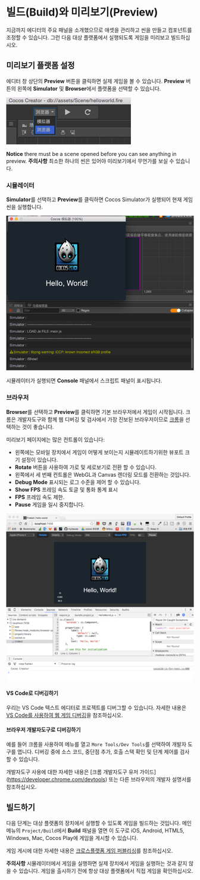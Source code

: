 # 빌드(Build)와 미리보기(Preview)

지금까지 에디터의 주요 패널을 소개했으므로 애셋을 관리하고 씬을 만들고 컴포넌트를 조정할 수 있습니다. 그런 다음 대상 플랫폼에서 실행되도록 게임을 미리보고 빌드하십시오.

## 미리보기 플랫폼 설정

에디터 창 상단의 **Preview** 버튼을 클릭하면 실제 게임을 볼 수 있습니다. **Preview** 버튼의 왼쪽에 **Simulator** 및 **Browser**에서 플랫폼을 선택할 수 있습니다.

![select platform](preview-build/select-platform.png)

**Notice** there must be a scene opened before you can see anything in preview.
**주의사항** 최소한 하나의 씬은 있어야 미리보기에서 무언가를 보실 수 있습니다.

### 시뮬레이터

**Simulator**를 선택하고 **Preview**를 클릭하면 Cocos Simulator가 실행되어 현재 게임 씬을 실행합니다.

![simulator](preview-build/simulator.png)

시뮬레이터가 실행되면 **Console** 패널에서 스크립트 패널이 표시됩니다.

### 브라우저

**Browser**를 선택하고 **Preview**를 클릭하면 기본 브라우저에서 게임이 시작됩니다. 크롬은 개발자도구와 함께 웹 디버깅 및 검사에서 가장 진보된 브라우저이므로 [크롬](http://google.com/chrome)을 선택하는 것이 좋습니다.

미리보기 페이지에는 많은 컨트롤이 있습니다:

- 왼쪽에는 모바일 장치에서 게임이 어떻게 보이는지 시뮬레이트하기위한 뷰포트 크기 설정이 있습니다.
- **Rotate** 버튼을 사용하여 가로 및 세로보기로 전환 할 수 있습니다.
- 왼쪽에서 세 번째 컨트롤은 WebGL과 Canvas 렌더링 모드를 전환하는 것입니다.
- **Debug Mode** 표시되는 로그 수준을 제어 할 수 있습니다.
- **Show FPS** 프레임 속도 토글 및 통화 통계 표시
- **FPS** 프레임 속도 제한.
- **Pause** 게임을 일시 중지합니다.

![browser](preview-build/browser.png)

#### VS Code로 디버깅하기

우리는 VS Code 텍스트 에디터로 프로젝트를 디버그할 수 있습니다. 자세한 내용은 [VS Code를 사용하여 웹 게임 디버깅](../coding-setup.md##use-vs-code-to-debug-web-games)을 참조하십시오.

#### 브라우저 개발자도구로 디버깅하기

예를 들어 크롬을 사용하여 메뉴를 열고 `More Tools/Dev Tools`를 선택하여 개발자 도구를 엽니다. 디버깅 중에 소스 코드, 중단점 추가, 호출 스택 확인 및 단계 제어를 검사할 수 있습니다.

개발자도구 사용에 대한 자세한 내용은 [크롬 개발자도구 유저 가이드] (https://developer.chrome.com/devtools) 또는 다른 브라우저의 개발자 설명서를 참조하십시오.

## 빌드하기

다음 단계는 대상 플랫폼의 장치에서 실행할 수 있도록 게임을 빌드하는 것입니다. 메인 메뉴의 `Project/Build`에서 **Build** 패널을 열면 이 도구로 iOS, Android, HTML5, Windows, Mac, Cocos Play에 게임을 게시할 수 있습니다.

게임 게시에 대한 자세한 내용은 [크로스플랫폼 게임 퍼블리싱](../../publish/index.md)를 참조하십시오.

**주의사항** 시뮬레이터에서 게임을 실행하면 실제 장치에서 게임을 실행하는 것과 같지 않을 수 있습니다. 게임을 출시하기 전에 항상 대상 플랫폼에서 직접 게임을 확인하십시오.
